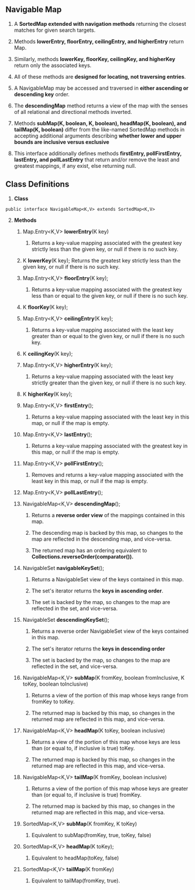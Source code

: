 ## Navigable Map



1. A **SortedMap extended with navigation methods** returning the closest matches for given search targets.

2. Methods **lowerEntry, floorEntry, ceilingEntry, and higherEntry** return Map.

3. Similarly, methods **lowerKey, floorKey, ceilingKey, and higherKey** return only the associated keys.

4. All of these methods are **designed for locating, not traversing entries**.

5. A NavigableMap may be accessed and traversed in **either ascending or descending key** order.

6. The **descendingMap** method returns a view of the map with the senses of all relational and directional methods inverted.

7. Methods **subMap(K, boolean, K, boolean), headMap(K, boolean), and tailMap(K, boolean)** differ from the like-named SortedMap methods in accepting additional arguments describing **whether lower and upper bounds are inclusive versus exclusive**

8. This interface additionally defines methods **firstEntry, pollFirstEntry, lastEntry, and pollLastEntry** that return and/or remove the least and greatest mappings, if any exist, else returning null.



## Class Definitions



1. **Class**

`public interface NavigableMap<K,V> extends SortedMap<K,V>`

2. **Methods**

    1. Map.Entry<K,V> **lowerEntry**(K key)

        1. Returns a key-value mapping associated with the greatest key strictly less than the given key, or null if there is no such key.

    2. K **lowerKey**(K key); Returns the greatest key strictly less than the given key, or null if there is no such key.

    3. Map.Entry<K,V> **floorEntry**(K key);

        1. Returns a key-value mapping associated with the greatest key less than or equal to the given key, or null if there is no such key.

    4. K **floorKey**(K key);

    5. Map.Entry<K,V> **ceilingEntry**(K key);

        1. Returns a key-value mapping associated with the least key greater than or equal to the given key, or null if there is no such key.

    6. K **ceilingKey**(K key);

    7. Map.Entry<K,V> **higherEntry**(K key);

        1. Returns a key-value mapping associated with the least key strictly greater than the given key, or null if there is no such key.

    8. K **higherKey**(K key);

    9. Map.Entry<K,V> **firstEntry**();

        1. Returns a key-value mapping associated with the least key in this map, or null if the map is empty.

    10. Map.Entry<K,V> **lastEntry**();

        1. Returns a key-value mapping associated with the greatest key in this map, or null if the map is empty.

    11. Map.Entry<K,V> **pollFirstEntry**();

        1. Removes and returns a key-value mapping associated with the least key in this map, or null if the map is empty.

    12. Map.Entry<K,V> **pollLastEntry**();

    13. NavigableMap<K,V> **descendingMap**();

        1. Returns a **reverse order view** of the mappings contained in this map.

        2. The descending map is backed by this map, so changes to the map are reflected in the descending map, and vice-versa.

        3. The returned map has an ordering equivalent to **Collections.reverseOrder(comparator()).**

    14. NavigableSet<K> **navigableKeySet**();

        1. Returns a NavigableSet view of the keys contained in this map.

        2. The set's iterator returns the **keys in ascending order**.

        3. The set is backed by the map, so changes to the map are reflected in the set, and vice-versa.

    15. NavigableSet<K> **descendingKeySet**();

        1. Returns a reverse order NavigableSet view of the keys contained in this map.

        2. The set's iterator returns the **keys in descending order**

        3. The set is backed by the map, so changes to the map are reflected in the set, and vice-versa.

    16. NavigableMap<K,V> **subMap**(K fromKey, boolean fromInclusive, K toKey,   boolean toInclusive)

        1. Returns a view of the portion of this map whose keys range from fromKey to toKey.

        2. The returned map is backed by this map, so changes in the returned map are reflected in this map, and vice-versa.

    17. NavigableMap<K,V> **headMap**(K toKey, boolean inclusive)

        1. Returns a view of the portion of this map whose keys are less than (or equal to, if inclusive is true) toKey.

        2. The returned map is backed by this map, so changes in the returned map are reflected in this map, and vice-versa.

    18. NavigableMap<K,V> **tailMap**(K fromKey, boolean inclusive)

        1. Returns a view of the portion of this map whose keys are greater than (or equal to, if inclusive is true) fromKey.

        2. The returned map is backed by this map, so changes in the returned map are reflected in this map, and vice-versa.

    19. SortedMap<K,V> **subMap**(K fromKey, K toKey)

        1. Equivalent to subMap(fromKey, true, toKey, false)

    20. SortedMap<K,V> **headMap**(K toKey);

        1. Equivalent to headMap(toKey, false)

    21. SortedMap<K,V> **tailMap**(K fromKey)

        1. Equivalent to tailMap(fromKey, true).